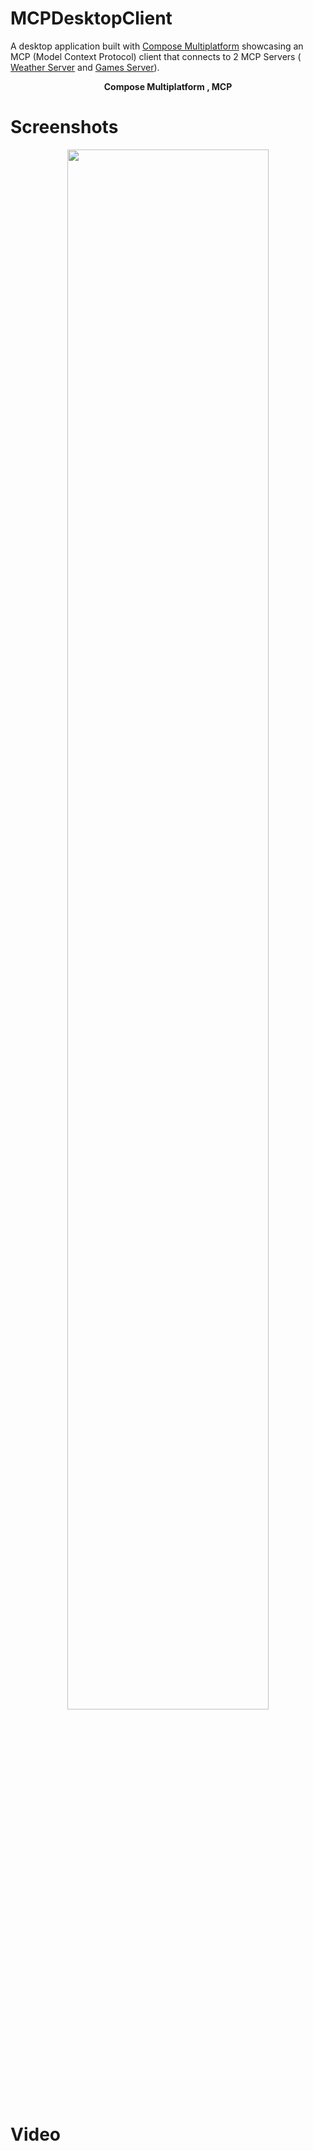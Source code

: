 # MCPDesktopClient
A desktop application built with [Compose Multiplatform](https://www.jetbrains.com/lp/compose-multiplatform/) showcasing an MCP (Model Context Protocol) client that connects to 2 MCP Servers ( [Weather Server](https://github.com/modelcontextprotocol/kotlin-sdk/tree/main/samples/weather-stdio-server) and [Games Server](https://github.com/azzam1996/MCPGamesServer)).

<p align="center">
<b>Compose Multiplatform  ,  MCP</b>
</p>

# Screenshots
<p align="center">
<image src="/images/image1.png" width="80%">
</p>


# Video


